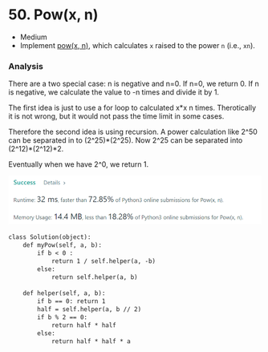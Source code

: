 # 50. Pow(x, n)

* Medium&#x20;
* Implement [pow(x, n)](http://www.cplusplus.com/reference/valarray/pow/), which calculates `x` raised to the power `n` (i.e., `xn`).

### Analysis&#x20;

There are a two special case: n is negative and n=0. If n=0, we return 0. If n is negative, we calculate the value to -n times and divide it by 1.&#x20;

The first idea is just to use a for loop to calculated x\*x n times. Therotically it is not wrong, but it would not pass the time limit in some cases.&#x20;

Therefore the second idea is using recursion. A power calculation like 2^50 can be separated in to (2^25)\*(2^25). Now 2^25 can be separated into (2^12)\*(2^12)\*2.&#x20;

Eventually when we have 2^0, we return 1.&#x20;

![](<../.gitbook/assets/image (25) (1) (1) (1) (1).png>)

```
class Solution(object):
    def myPow(self, a, b):
        if b < 0 :
            return 1 / self.helper(a, -b)
        else:
            return self.helper(a, b)
    
    def helper(self, a, b):
        if b == 0: return 1
        half = self.helper(a, b // 2)
        if b % 2 == 0:
            return half * half
        else:
            return half * half * a
```

